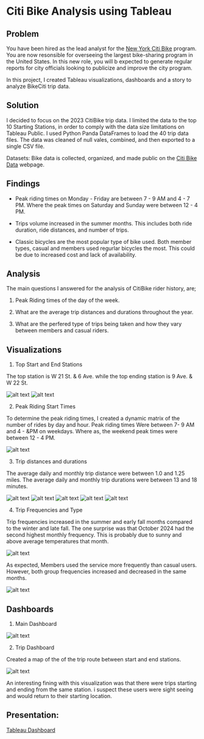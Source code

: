 # Citi Bike Analysis using Tableau

## Problem

You have been hired as the lead analyst for the [New York Citi Bike](https://en.wikipedia.org/wiki/Citi_Bike) program. You are now resonsible for overseeing the largest bike-sharing program in the United States. In this new role, you will b expected to generate regular reports for city officials looking to publicize and improve the city program.

In this project, I created Tableau visualizations, dashboards and a story to analyze BikeCiti trip data.


## Solution

I decided to focus on the 2023 CitiBike trip data. I limited the data to the top 10 Starting Stations, in order to comply with the data size limitations on Tableau Public. I used Python Panda DataFrames to load the 40 trip data files. The data was cleaned of null vales, combined, and then exported to a single CSV file.

Datasets: Bike data is collected, organized, and made public on the [Citi Bike Data](https://www.citibikenyc.com/system-data) webpage.

## Findings

- Peak riding times on Monday - Friday are between 7 - 9 AM and 4 - 7 PM. Where the peak times on Saturday and Sunday were between 12 - 4 PM.

- Trips volume increased in the summer months. This includes both ride duration, ride distances, and number of trips.

- Classic bicycles are the most popular type of bike used. Both member types, casual and members used regurlar bicycles the most. This could be due to increased cost and lack of availability.


## Analysis

The main questions I answered for the analysis of CitiBike rider history, are;

1. Peak Riding times of the day of the week.

2. What are the average trip distances and durations throughout the year.

3. What are the perfered type of trips being taken and how they vary between members and casual riders.

## Visualizations

1. Top Start and End Stations

The top station is W 21 St. & 6 Ave. while the top ending station is 9 Ave. & W 22 St.

![alt text](Images/Top10StartStations.jpg)
![alt text](Images/TopEndStations.jpg)

2. Peak Riding Start Times

To determine the peak riding times, I created a dynamic matrix of the number of rides by day and hour. Peak riding times Were between 7- 9 AM and 4 - &PM on weekdays. Where as, the weekend peak times were between 12 - 4 PM.

![alt text](Images/PeakRidingTimes.jpg)


3. Trip distances and durations

The average daily and monthly trip distance were between 1.0 and 1.25 miles.
The average daily and monthly trip durations were between 13 and 18 minutes.

![alt text](Images/AverageTripDistancebyDay.jpg)
![alt text](Images/AverageTripDistancebyMonth.jpg)
![alt text](Images/AverageTripDurationbyDay.jpg)
![alt text](Images/AverageTripDurationbyMonth.jpg)
![alt text](Images/AverageDistanceFrequencyPlot.jpg)

4. Trip Frequencies and Type

Trip frequencies increased in the summer and early fall months compared to the winter and late fall. The one surprise was that October 2024 had the second highest monthly frequency. This is probably due to sunny and above average temperatures that month.

![alt text](Images/TripFrequencybyMonthBarChart.jpg)

As expected, Members used the service more frequently than casual users. However, both group frequencies increased and decreased in the same months.

![alt text](Images/MemberTypeTripFrequency.jpg)

## Dashboards

1. Main Dashboard

![alt text](Images/DashboardMain.jpg)

2. Trip Dashboard

Created a map of the of the trip route between start and end stations.

![alt text](Images/DashboardTrip.jpg)

An interesting fining with this visualization was that there were trips starting and ending from the same station. 
i suspect these users were sight seeing and would return to their starting location.


## Presentation:  

[Tableau Dashboard](https://public.tableau.com/views/CitiBike2023_17315468207100/CitiBikeStory?:language=en-US&:sid=&:redirect=auth&:display_count=n&:origin=viz_share_link)




